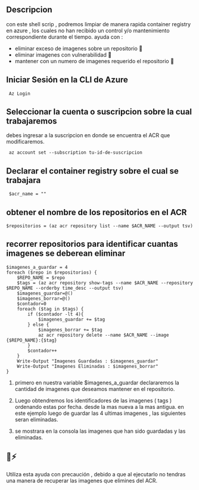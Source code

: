 ## Descripcion 

con este shell scrip , podremos limpiar de manera rapida container registry en azure , los cuales no han recibido un control y/o mantenimiento correspondiente durante el tiempo. ayuda con :

- eliminar exceso de imagenes sobre un repositorio 🚮
- eliminar imagenes con vulnerabilidad 🚮
- mantener con un numero de imagenes requerido el repositorio 🛂

## Iniciar Sesión en la CLI de Azure

```
 Az Login
```

## Seleccionar la cuenta o suscripcion sobre la cual trabajaremos 

debes ingresar a la suscripcion en donde se encuentra el ACR que modificaremos.

```
 az account set --subscription tu-id-de-suscripcion 
```

## Declarar el container registry sobre el cual se trabajara

```
 $acr_name = ""
```
 
## obtener el nombre de los repositorios en el ACR

```
$repositorios = (az acr repository list --name $ACR_NAME --output tsv) 
```

## recorrer repositorios para identificar cuantas imagenes se deberean eliminar

```
$imagenes_a_guardar = 4
foreach ($repo in $repositorios) {
	$REPO_NAME = $repo
	$tags = (az acr repository show-tags --name $ACR_NAME --repository $REPO_NAME --orderby time_desc --output tsv)
	$imagenes_guardar=@()
	$imagenes_borrar=@()
	$contador=0
    foreach ($tag in $tags) {
		if ($contador -lt 4){
			$imagenes_guardar += $tag
		} else {
			$imagenes_borrar += $tag
			az acr repository delete --name $ACR_NAME --image {$REPO_NAME}:{$tag}
		}
		$contador++
    }
	Write-Output "Imagenes Guardadas : $imagenes_guardar"
	Write-Output "Imagenes Eliminadas : $imagenes_borrar"
}
```
1. primero en nuestra variable $imagenes_a_guardar declararemos la cantidad de imagenes que deseamos mantener en el repositorio.
2. Luego obtendremos los identificadores de las imagenes ( tags ) ordenando estas por fecha. desde la mas nueva a la mas antigua. en este ejemplo luego de guardar las 4 ultimas imagenes , las siguientes seran eliminadas.

3. se mostrara en la consola las imagenes que han sido guardadas y las eliminadas.

## 🚧⚡

Utiliza esta ayuda con precaución , debido a que al ejecutarlo no tendras una manera de recuperar las imagenes que elimines del ACR.